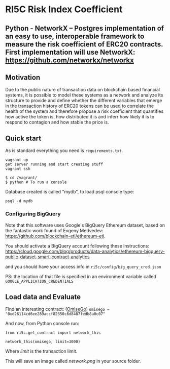 
# RI5C Risk Index Coefficient
## Python - NetworkX – Postgres implementation of an easy to use, interoperable framework to measure the risk coefficient of ERC20 contracts.  First implementation will use NetworkX: https://github.com/networkx/networkx

## Motivation
Due to the public nature of transaction data on blockchain based financial systems, it is possible to model these systems as a network and analyze its structure to provide and define whether the different variables that emerge in the transaction history of ERC20 tokens can be used to correlate the health of the system and therefore propose a risk coefficient that quantifies how active the token is, how distributed it is and inferr how likely it is to respond to contagion and how stable the price is.

## Quick start
As is standard everything you need is ```requirements.txt```. 
```
vagrant up
get server running and start creating stuff
vagrant ssh

$ cd /vagrant/
$ python # To run a console
```

Database created is called "mydb", to load psql console type:
```
psql -d mydb
```

### Configuring BigQuery
Note that this software uses Google's BigQuery Ethereum dataset, based on the fantastic work found of Evgeny Medvedev: https://github.com/blockchain-etl/ethereum-etl.

You should activate a BigQuery account following these instructions: https://cloud.google.com/blog/products/data-analytics/ethereum-bigquery-public-dataset-smart-contract-analytics

and you should have your access info in ```ri5c/config/big_query_cred.json```

PS: the location of that file is specified in an environment variable called ```GOOGLE_APPLICATION_CREDENTIALS```


## Load data and Evaluate
Find an interesting contract: ([OmiseGo](https://omisego.network)) ```omisego = "0xd26114cd6ee289accf82350c8d8487fedb8a0c07"```

And now, from Python console run:

```from ri5c.get_contract import network_this```

```network_this(omisego, limit=3000)```

Where *limit* is the transaction limit.

This will save an image called *network.png* in your source folder.
